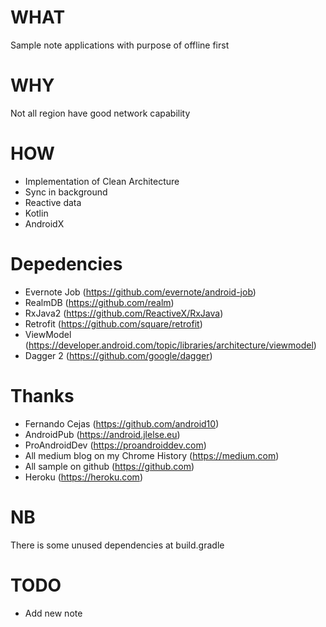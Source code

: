 # WHAT
Sample note applications with purpose of offline first

# WHY
Not all region have good network capability

# HOW
- Implementation of Clean Architecture
- Sync in background
- Reactive data
- Kotlin
- AndroidX

# Depedencies
- Evernote Job (https://github.com/evernote/android-job)
- RealmDB (https://github.com/realm)
- RxJava2 (https://github.com/ReactiveX/RxJava)
- Retrofit (https://github.com/square/retrofit)
- ViewModel (https://developer.android.com/topic/libraries/architecture/viewmodel)
- Dagger 2 (https://github.com/google/dagger)

# Thanks
- Fernando Cejas (https://github.com/android10)
- AndroidPub (https://android.jlelse.eu)
- ProAndroidDev (https://proandroiddev.com)
- All medium blog on my Chrome History (https://medium.com)
- All sample on github (https://github.com)
- Heroku (https://heroku.com)

# NB
There is some unused dependencies at build.gradle

# TODO
- Add new note